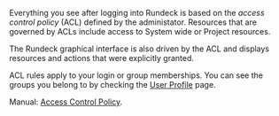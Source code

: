 <!--
#/ title: Role based access
-->
<p>
Everything you see after logging into Rundeck is based on the <i>access control policy</i> (ACL) defined by the administator. 
Resources that are governed by ACLs include access to System wide or Project resources.
</p>
<p>
The Rundeck graphical interface is also driven by the ACL and displays resources and actions that were explicitly granted. 
</p>
<p>
ACL rules apply to your login or group memberships. You can see the groups you belong to by checking the <a href="/user/profile">User Profile</a> page.
</p>
<p>Manual: <a href="https://rundeck.org/docs/administration/security/access-control-policy.html" target="_blank">Access Control Policy</a>.
</p>